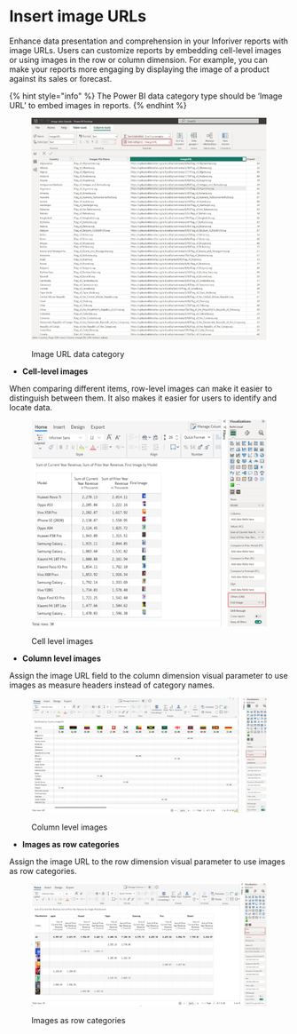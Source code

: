 # Insert image URLs

Enhance data presentation and comprehension in your Inforiver reports with image URLs. Users can customize reports by embedding cell-level images or using images in the row or column dimension. For example, you can make your reports more engaging by displaying the image of a product against its sales or forecast.&#x20;

{% hint style="info" %}
The Power BI data category type should be ‘Image URL’ to embed images in reports.
{% endhint %}

<figure><img src="../../.gitbook/assets/image (3) (1) (1) (1) (1) (1) (1) (1) (1) (1) (1) (1) (1) (1) (1).png" alt=""><figcaption><p>Image URL data category</p></figcaption></figure>

* **Cell-level images**

When comparing different items, row-level images can make it easier to distinguish between them. It also makes it easier for users to identify and locate data.

<figure><img src="../../.gitbook/assets/image.png" alt=""><figcaption><p>Cell level images</p></figcaption></figure>

* **Column level images**

Assign the image URL field to the column dimension visual parameter to use images as measure headers instead of category names.

<figure><img src="../../.gitbook/assets/image (1).png" alt=""><figcaption><p>Column level images</p></figcaption></figure>

* **Images as row categories**

Assign the image URL to the row dimension visual parameter to use images as row categories.

<figure><img src="../../.gitbook/assets/image (2).png" alt=""><figcaption><p>Images as row categories</p></figcaption></figure>
